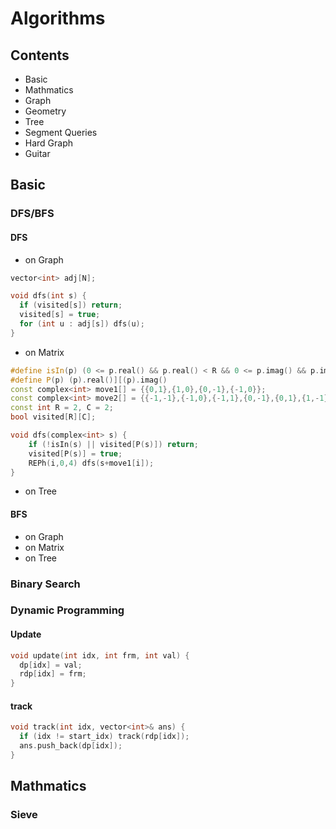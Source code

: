# Algorithms

## Contents

* Basic
* Mathmatics
* Graph
* Geometry
* Tree
* Segment Queries
* Hard Graph
* Guitar

## Basic

### DFS/BFS
#### DFS
* on Graph
```C++
vector<int> adj[N];

void dfs(int s) {
  if (visited[s]) return;
  visited[s] = true;
  for (int u : adj[s]) dfs(u);
}
```
* on Matrix
```C++
#define isIn(p) (0 <= p.real() && p.real() < R && 0 <= p.imag() && p.imag() <= C)
#define P(p) (p).real()][(p).imag()
const complex<int> move1[] = {{0,1},{1,0},{0,-1},{-1,0}};
const complex<int> move2[] = {{-1,-1},{-1,0},{-1,1},{0,-1},{0,1},{1,-1},{1,0},{1,1}};
const int R = 2, C = 2;
bool visited[R][C];

void dfs(complex<int> s) {
    if (!isIn(s) || visited[P(s)]) return;
    visited[P(s)] = true;
    REPh(i,0,4) dfs(s+move1[i]);
}
```
* on Tree

#### BFS
* on Graph
* on Matrix
* on Tree

### Binary Search

### Dynamic Programming
#### Update
```C++
void update(int idx, int frm, int val) {
  dp[idx] = val;
  rdp[idx] = frm;
}
```
#### track
```C++
void track(int idx, vector<int>& ans) {
  if (idx != start_idx) track(rdp[idx]);
  ans.push_back(dp[idx]);
}
```
## Mathmatics

### Sieve
